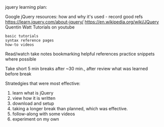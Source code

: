 jquery learning plan:

Google jQuery resources:
	how and why it's used - record good refs
https://learn.jquery.com/about-jquery/
https://en.wikipedia.org/wiki/JQuery
Quentin Watt Tutorials on youtube

	basic tutorials
	syntax reference pages
	how-to videos

Read/watch
	take notes
	bookmarking helpful references
	practice snippets where possible

Take short 5 min breaks after ~30 min., after review what was learned before break

Stratedgies that were most effective:
1. learn what is jQuery
2. view how it is written
3. download and setup
4. taking a longer break than planned, which was effective. 
5. follow-along with some videos
6. experiment on my own
